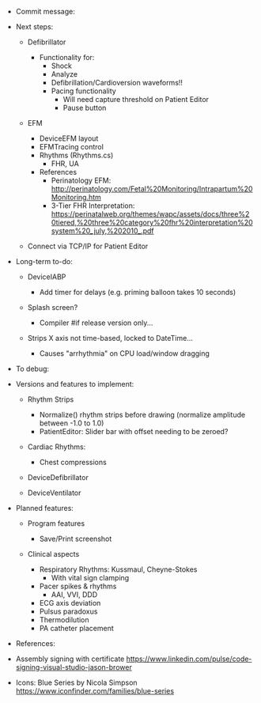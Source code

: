 ﻿* Commit message:



* Next steps:


	* Defibrillator
		- Functionality for:
			- Shock
			- Analyze
			- Defibrillation/Cardioversion waveforms!!
			- Pacing functionality
				- Will need capture threshold on Patient Editor
				- Pause button

	* EFM
		- DeviceEFM layout
		- EFMTracing control
		- Rhythms (Rhythms.cs)
			- FHR, UA
		- References
			- Perinatology EFM: http://perinatology.com/Fetal%20Monitoring/Intrapartum%20Monitoring.htm
			- 3-Tier FHR Interpretation: https://perinatalweb.org/themes/wapc/assets/docs/three%20tiered,%20three%20category%20fhr%20interpretation%20system%20_july,%202010_.pdf

	* Connect via TCP/IP for Patient Editor


* Long-term to-do:

	- DeviceIABP
		- Add timer for delays (e.g. priming balloon takes 10 seconds)

	- Splash screen?
		- Compiler #if release version only...

	- Strips X axis not time-based, locked to DateTime...
		- Causes "arrhythmia" on CPU load/window dragging



* To debug:



* Versions and features to implement:

	- Rhythm Strips
		- Normalize() rhythm strips before drawing (normalize amplitude between -1.0 to 1.0)
		- PatientEditor: Slider bar with offset needing to be zeroed?
	- Cardiac Rhythms:
		- Chest compressions

	- DeviceDefibrillator
	- DeviceVentilator



* Planned features:
	- Program features
		- Save/Print screenshot

	- Clinical aspects
		- Respiratory Rhythms: Kussmaul, Cheyne-Stokes
			- With vital sign clamping
		- Pacer spikes & rhythms
			- AAI, VVI, DDD
		- ECG axis deviation
		- Pulsus paradoxus
		- Thermodilution
		- PA catheter placement



* References:
- Assembly signing with certificate
	https://www.linkedin.com/pulse/code-signing-visual-studio-jason-brower

- Icons: Blue Series by Nicola Simpson
	https://www.iconfinder.com/families/blue-series